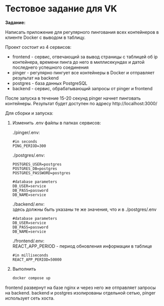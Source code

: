 # Тестовое задание для VK

**Задание:**

Написать приложение для регулярного пингования всех контейнеров в клиенте Docker с выводом в таблицу.

Проект состоит из 4 сервисов:
  - frontend - сервис, отвечающий за вывод страницы с таблицей об ip контейнера, времени пинга до него в миллисекундах и датой последнего успешного соединения
  - pinger - регулярно пингует все контейнеры в Docker и отправляет результат на backend 
  - postgres - база данных PostgreSQL
  - backend - сервис, обрабатывающий запросы от pinger и frontend

После запуска в течение 15-20 секунд pinger начнет пинговать контейнеры. Результат будет доступен по адресу http://localhost:3000/

Для сборки и запуска:
1. Изменить .env файлы в папках сервисов:  

   ./pinger/.env:
   ```dotenv
   #in seconds
   PING_PERIOD=300
   ```
   
   ./postgres/.env:
   
   ```dotenv
   POSTGRES_USER=postgres
   POSTGRES_DB=postgres
   POSTGRES_PASSWORD=postgres
   
   #database parameters
   DB_USER=service
   DB_PASS=password
   DB_NAME=service
   ```

   ./backend/.env:  
   здесь должны быть указаны те же значения, что и в ./postgres/.env
   ```
   #database parameters
   DB_USER=service
   DB_PASS=password
   DB_NAME=service
   ```

   ./frontend/.env:  
   REACT_APP_PERIOD - период обновления информации в таблице
   ```
   #in milliseconds
   REACT_APP_PERIOD=50000
   ```

2. Выполнить
   
   ```bash
   docker compose up 
   ```


frontend развернут на базе nginx и через него же отправляет запросы на backend. backend и postgres изолированы отдельной сетью, pinger использует сеть хоста.
